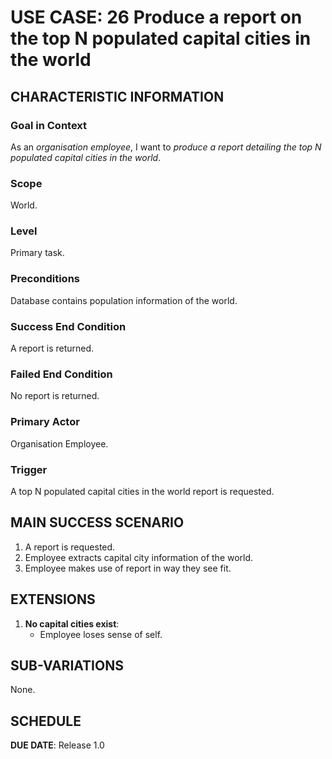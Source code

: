 # USE CASE: 26 Produce a report on the top N populated capital cities in the world

## CHARACTERISTIC INFORMATION

### Goal in Context

As an *organisation employee*, I want to *produce a report detailing the top N populated capital cities in the world*.

### Scope

World.

### Level

Primary task.

### Preconditions

Database contains population information of the world.

### Success End Condition

A report is returned.

### Failed End Condition

No report is returned.

### Primary Actor

Organisation Employee.

### Trigger

A top N populated capital cities in the world report is requested.

## MAIN SUCCESS SCENARIO

1. A report is requested.
2. Employee extracts capital city information of the world.
3. Employee makes use of report in way they see fit.

## EXTENSIONS

1. **No capital cities exist**:
    - Employee loses sense of self.

## SUB-VARIATIONS

None.

## SCHEDULE

**DUE DATE**: Release 1.0